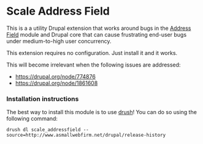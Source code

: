 Scale Address Field
=======================

This is a a utility Drupal extension that works around bugs in the 
[Address Field][] module and Drupal core that can cause frustrating
end-user bugs under medium-to-high user concurrency.

This extension requires no configuration. Just install it and it works.

This will become irrelevant when the following issues are addressed:

* <https://drupal.org/node/774876>
* <https://drupal.org/node/1861608>

### Installation instructions

The best way to install this module is to use [drush][]! You can do so
using the following command:

```
drush dl scale_addressfield --source=http://www.asmallwebfirm.net/drupal/release-history
```

[address field]: https://drupal.org/project/addressfield
[drush]: https://github.com/drush-ops/drush
